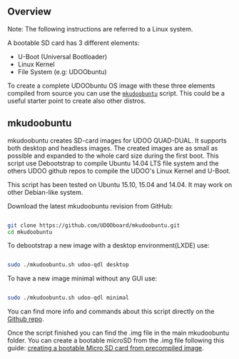 ## Overview

Note: The following instructions are referred to a Linux system.

A bootable SD card has 3 different elements:

* U-Boot (Universal Bootloader)
* Linux Kernel
* File System (e.g: UDOObuntu)

To create a complete UDOObuntu OS image with these three elements compiled from source you can use the [`mkudoobuntu`](https://github.com/UDOOboard/mkudoobuntu) script.
This could be a useful starter point to create also other distros.

## mkudoobuntu

mkudoobuntu creates SD-card images for UDOO QUAD-DUAL. It supports both desktop and headless images. The created images are as small as possible and expanded to the whole card size during the first boot.
This script use Debootstrap to compile Ubuntu 14.04 LTS file system and the others UDOO github repos to compile the UDOO's Linux Kernel and U-Boot.  

This script has been tested on Ubuntu 15.10, 15.04 and 14.04. It may work on other Debian-like system.

Download the latest mkudoobuntu revision from GitHub:

```bash

git clone https://github.com/UDOOboard/mkudoobuntu.git
cd mkudoobuntu

```

To debootstrap a new image with a desktop environment(LXDE) use:

```bash

sudo ./mkudoobuntu.sh udoo-qdl desktop

```

To have a new image minimal without any GUI use:

```bash

sudo ./mkudoobuntu.sh udoo-qdl minimal

```

You can find more info and commands about this script directly on the [Github repo](https://github.com/UDOOboard/mkudoobuntu).

Once the script finished you can find the .img file in the main mkudoobuntu folder.
You can create a bootable microSD from the .img file following this guide: [creating a bootable Micro SD card from precompiled image](../Getting_Started/Create_A_Bootable_MicroSD_card_for_UDOO_QUAD-DUAL.html).
 
